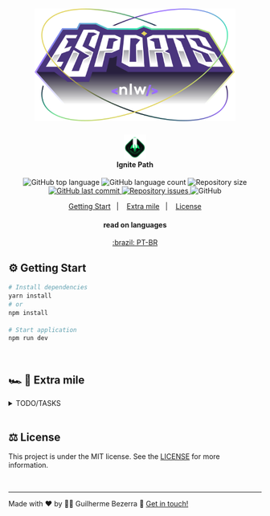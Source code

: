 <h1 align="center">
    <img src="./src/assets/logo-nlw-esports.svg" width="400" alt="Logo Next Level Week">
</h1>

<h4 align="center">
  <img src="./src/assets/rocketseat-logo-ignite.svg" height="48" alt="Logo Ignite"><br> Ignite Path
</h4>

<p align="center">
  <img alt="GitHub top language" src="https://img.shields.io/github/languages/top/gbdsantos/reactjs-rocketseat-nlw-e-sports.svg">

  <img alt="GitHub language count" src="https://img.shields.io/github/languages/count/gbdsantos/reactjs-rocketseat-nlw-e-sports.svg">

  <img alt="Repository size" src="https://img.shields.io/github/repo-size/gbdsantos/reactjs-rocketseat-nlw-e-sports.svg">

  <a href="https://github.com/gbdsantos/reactjs-rocketseat-nlw-e-sports/commits/master">
    <img alt="GitHub last commit" src="https://img.shields.io/github/last-commit/gbdsantos/reactjs-rocketseat-nlw-e-sports.svg">
  </a>

  <a href="https://github.com/lukemorales/rocketshoes-reactjs/issues">
    <img alt="Repository issues" src="https://img.shields.io/github/issues/gbdsantos/reactjs-rocketseat-nlw-e-sports.svg">
  </a>

  <img alt="GitHub" src="https://img.shields.io/github/license/gbdsantos/reactjs-rocketseat-nlw-e-sports.svg">
</p>

<p align="center">
    <a href="#gear-getting-start">Getting Start</a>&nbsp;&nbsp;&nbsp;|&nbsp;&nbsp;&nbsp;
    <a href="#racing_car-checkered_flag-extra-mile">Extra mile</a>&nbsp;&nbsp;&nbsp;|&nbsp;&nbsp;&nbsp;
    <a href="#balance_scale-license">License</a>
</p>

<div align="center">
  <h4 align="center">read on languages</h4>
  <a href="https://github.com/gbdsantos/reactjs-rocketseat-nlw-e-sports"> :brazil: PT-BR
  </a>
</div>

## :gear: Getting Start

```Bash
# Install dependencies
yarn install
# or
npm install

# Start application
npm run dev
```

<br>

## :racing_car: :checkered_flag: Extra mile
<details>
  <summary>TODO/TASKS</summary>
  <li>Reponsive</li>
  <li>Carousel: Use library <a href="http://keen-slider.io" alt="KEEN-SLIDER LINK">KEEN-SLIDER</a></li>
  <li>Page listing ads</li>
  <li>
    Validate modal(suggest: <a href="https://react-hook-form.com/" alt="React Hook Form link" React Hook Form>React Hook Form</a> form and Select Radix component
  </li>
  
</details>

<br>

## :balance_scale: License
This project is under the MIT license. See the [LICENSE](https://github.com/gbdsantos/reactjs-rocketseat-nlw-e-sports/blob/master/LICENSE) for more information.

<br />

---
Made with ♥ by :man_astronaut: Guilherme Bezerra :wave: [Get in touch!](https://www.linkedin.com/in/gbdsantos/)
